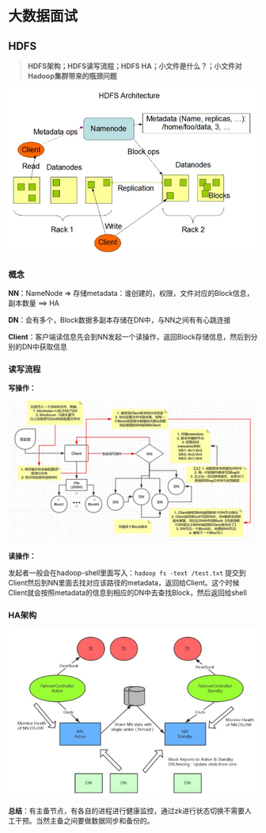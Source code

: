 # 大数据面试

## HDFS

> **HDFS架构；HDFS读写流程；HDFS HA；小文件是什么？；小文件对Hadoop集群带来的瓶颈问题**

![HDFS架构](https://raw.githubusercontent.com/hanxuanliang/PicGo/master/HDFS%E6%9E%B6%E6%9E%84.jpg)

### 概念

**NN**：NameNode => 存储metadata：谁创建的，权限，文件对应的Block信息，副本数量 ==> HA

**DN**：会有多个，Block数据多副本存储在DN中，与NN之间有有心跳连接

**Client**：客户端读信息先会到NN发起一个读操作，返回Block存储信息，然后到分别的DN中获取信息

### 读写流程

**写操作：**

![HDFS写操作](https://raw.githubusercontent.com/hanxuanliang/PicGo/master/HDFS%E5%86%99%E6%93%8D%E4%BD%9C.jpg)

**读操作：**

发起者一般会在hadoop-shell里面写入：`hadoop fs -text /test.txt`  提交到Client然后到NN里面去找对应该路径的metadata，返回给Client。这个时候Client就会按照metadata的信息到相应的DN中去查找Block，然后返回给shell

### HA架构

![HA架构](https://raw.githubusercontent.com/hanxuanliang/PicGo/master/HadoopHA%E6%9E%B6%E6%9E%84.jpg)

**总结**：有主备节点，有各自的进程进行健康监控，通过zk进行状态切换不需要人工干预。当然主备之间要做数据同步和备份的。